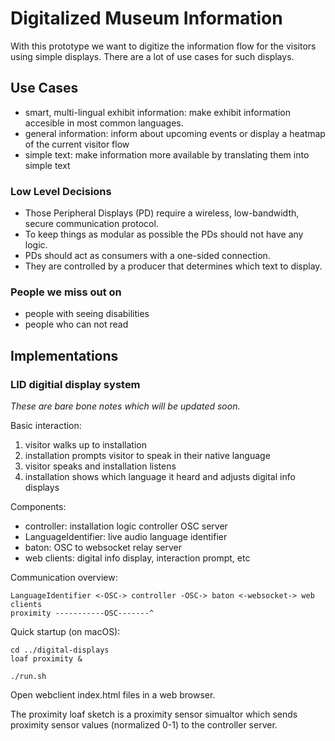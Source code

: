 Digitalized Museum Information
==============================

With this prototype we want to digitize the information flow for the visitors using simple displays.
There are a lot of use cases for such displays.

Use Cases
---------

* smart, multi-lingual exhibit information: make exhibit information accesible in most common languages.
* general information: inform about upcoming events or display a heatmap of the current visitor flow
* simple text: make information more available by translating them into simple text

### Low Level Decisions

* Those Peripheral Displays (PD) require a wireless, low-bandwidth, secure communication protocol.
* To keep things as modular as possible the PDs should not have any logic. 
* PDs should act as consumers with a one-sided connection.
* They are controlled by a producer that determines which text to display.

### People we miss out on

* people with seeing disabilities
* people who can not read

Implementations
---------------

### LID digitial display system

_These are bare bone notes which will be updated soon._

Basic interaction:

1. visitor walks up to installation
2. installation prompts visitor to speak in their native language
3. visitor speaks and installation listens
4. installation shows which language it heard and adjusts digital info displays

Components:

* controller: installation logic controller OSC server
* LanguageIdentifier: live audio language identifier
* baton: OSC to websocket relay server
* web clients: digital info display, interaction prompt, etc

Communication overview:

~~~
LanguageIdentifier <-OSC-> controller -OSC-> baton <-websocket-> web clients
proximity -----------OSC-------^
~~~

Quick startup (on macOS):

~~~
cd ../digital-displays
loaf proximity &

./run.sh
~~~

Open webclient index.html files in a web browser.

The proximity loaf sketch is a proximity sensor simualtor which sends proximity sensor values (normalized 0-1) to the controller server.
